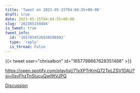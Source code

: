 ```yaml
---
title: 'Tweet on 2023-05-15T04:04:55+00:00'
draft: true
date: 2023-05-15T04:04:55+00:00
slug: '202305150404'
is_tweet: true
tweet_info:
  id: '1657854526928596992'
  type: 'reply'
  is_thread: False
---
```




{{< tweet user="chrisalbon" id="1657798667628351488" >}}

<https://open.spotify.com/playlist/71xXPTrKmQ72TpLZSV1DAU?si=0svFhzTnSIucuQwl9tVJPQ>

[Discussion](https://x.com/sytelus/status/1657854526928596992)
